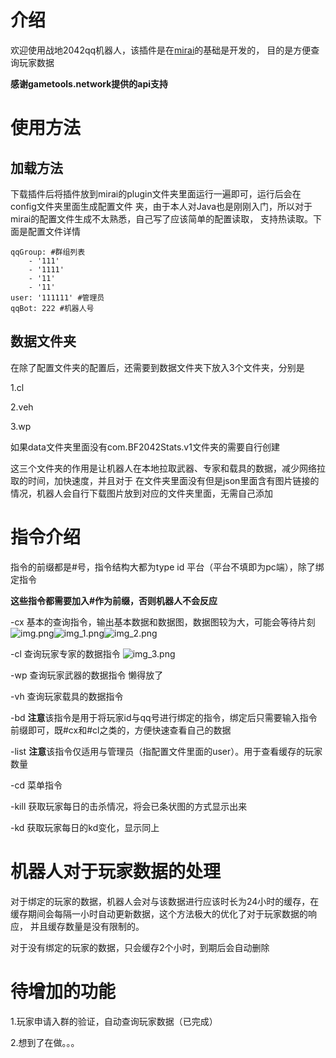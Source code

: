 # 介绍
欢迎使用战地2042qq机器人，该插件是在[mirai](https://github.com/mamoe/mirai)的基础是开发的，
目的是方便查询玩家数据

**感谢gametools.network提供的api支持**
# 使用方法
## 加载方法
下载插件后将插件放到mirai的plugin文件夹里面运行一遍即可，运行后会在config文件夹里面生成配置文件
夹，由于本人对Java也是刚刚入门，所以对于mirai的配置文件生成不太熟悉，自己写了应该简单的配置读取，
支持热读取。下面是配置文件详情

    qqGroup: #群组列表
        - '111'
        - '1111'
        - '11'
        - '11'
    user: '111111' #管理员
    qqBot: 222 #机器人号
## 数据文件夹
在除了配置文件夹的配置后，还需要到数据文件夹下放入3个文件夹，分别是

1.cl

2.veh

3.wp

如果data文件夹里面没有com.BF2042Stats.v1文件夹的需要自行创建

这三个文件夹的作用是让机器人在本地拉取武器、专家和载具的数据，减少网络拉取的时间，加快速度，并且对于
在文件夹里面没有但是json里面含有图片链接的情况，机器人会自行下载图片放到对应的文件夹里面，无需自己添加
# 指令介绍
指令的前缀都是#号，指令结构大都为type id 平台（平台不填即为pc端），除了绑定指令

**这些指令都需要加入#作为前缀，否则机器人不会反应**

-cx
基本的查询指令，输出基本数据和数据图，数据图较为大，可能会等待片刻![img.png](img.png)![img_1.png](img_1.png)![img_2.png](img_2.png)

-cl 查询玩家专家的数据指令
![img_3.png](img_3.png)


-wp 查询玩家武器的数据指令
懒得放了

-vh 查询玩家载具的数据指令


-bd **注意**该指令是用于将玩家id与qq号进行绑定的指令，绑定后只需要输入指令前缀即可，既#cx和#cl之类的，方便快速查看自己的数据

-list **注意**该指令仅适用与管理员（指配置文件里面的user）。用于查看缓存的玩家数量

-cd 菜单指令

-kill 获取玩家每日的击杀情况，将会已条状图的方式显示出来

-kd 获取玩家每日的kd变化，显示同上



# 机器人对于玩家数据的处理
对于绑定的玩家的数据，机器人会对与该数据进行应该时长为24小时的缓存，在缓存期间会每隔一小时自动更新数据，这个方法极大的优化了对于玩家数据的响应，
并且缓存数量是没有限制的。

对于没有绑定的玩家的数据，只会缓存2个小时，到期后会自动删除
# 待增加的功能

1.玩家申请入群的验证，自动查询玩家数据（已完成）

2.想到了在做。。。
